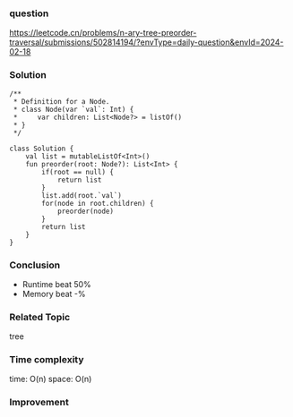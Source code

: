 ### question
https://leetcode.cn/problems/n-ary-tree-preorder-traversal/submissions/502814194/?envType=daily-question&envId=2024-02-18

### Solution
```
/**
 * Definition for a Node.
 * class Node(var `val`: Int) {
 *     var children: List<Node?> = listOf()
 * }
 */

class Solution {
    val list = mutableListOf<Int>()
    fun preorder(root: Node?): List<Int> {
        if(root == null) {
            return list
        }
        list.add(root.`val`)
        for(node in root.children) {
            preorder(node)
        }
        return list
    }
}
```
### Conclusion
- Runtime beat 50% 
- Memory beat -%

### Related Topic
tree

### Time complexity
time: O(n)
space: O(n)

### Improvement